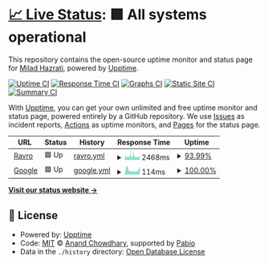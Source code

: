 # [📈 Live Status](https://miladhazrati75.github.io/check-upptime): <!--live status--> **🟩 All systems operational**

This repository contains the open-source uptime monitor and status page for [Milad Hazrati](https://miladhazrati75.github.io/check-upptime), powered by [Upptime](https://github.com/upptime/upptime).

[![Uptime CI](https://github.com/miladhazrati75/check-upptime/workflows/Uptime%20CI/badge.svg)](https://github.com/miladhazrati75/check-upptime/actions?query=workflow%3A%22Uptime+CI%22)
[![Response Time CI](https://github.com/miladhazrati75/check-upptime/workflows/Response%20Time%20CI/badge.svg)](https://github.com/miladhazrati75/check-upptime/actions?query=workflow%3A%22Response+Time+CI%22)
[![Graphs CI](https://github.com/miladhazrati75/check-upptime/workflows/Graphs%20CI/badge.svg)](https://github.com/miladhazrati75/check-upptime/actions?query=workflow%3A%22Graphs+CI%22)
[![Static Site CI](https://github.com/miladhazrati75/check-upptime/workflows/Static%20Site%20CI/badge.svg)](https://github.com/miladhazrati75/check-upptime/actions?query=workflow%3A%22Static+Site+CI%22)
[![Summary CI](https://github.com/miladhazrati75/check-upptime/workflows/Summary%20CI/badge.svg)](https://github.com/miladhazrati75/check-upptime/actions?query=workflow%3A%22Summary+CI%22)

With [Upptime](https://upptime.js.org), you can get your own unlimited and free uptime monitor and status page, powered entirely by a GitHub repository. We use [Issues](https://github.com/miladhazrati75/check-upptime/issues) as incident reports, [Actions](https://github.com/miladhazrati75/check-upptime/actions) as uptime monitors, and [Pages](https://miladhazrati75.github.io/check-upptime) for the status page.

<!--start: status pages-->
<!-- This summary is generated by Upptime (https://github.com/upptime/upptime) -->
<!-- Do not edit this manually, your changes will be overwritten -->
<!-- prettier-ignore -->
| URL | Status | History | Response Time | Uptime |
| --- | ------ | ------- | ------------- | ------ |
| <img alt="" src="https://icons.duckduckgo.com/ip3/www.ravro.ir.ico" height="13"> [Ravro](https://www.ravro.ir) | 🟩 Up | [ravro.yml](https://github.com/miladhazrati75/check-upptime/commits/HEAD/history/ravro.yml) | <details><summary><img alt="Response time graph" src="./graphs/ravro/response-time-week.png" height="20"> 2468ms</summary><br><a href="https://miladhazrati75.github.io/check-upptime/history/ravro"><img alt="Response time 2361" src="https://img.shields.io/endpoint?url=https%3A%2F%2Fraw.githubusercontent.com%2Fmiladhazrati75%2Fcheck-upptime%2FHEAD%2Fapi%2Fravro%2Fresponse-time.json"></a><br><a href="https://miladhazrati75.github.io/check-upptime/history/ravro"><img alt="24-hour response time 1929" src="https://img.shields.io/endpoint?url=https%3A%2F%2Fraw.githubusercontent.com%2Fmiladhazrati75%2Fcheck-upptime%2FHEAD%2Fapi%2Fravro%2Fresponse-time-day.json"></a><br><a href="https://miladhazrati75.github.io/check-upptime/history/ravro"><img alt="7-day response time 2468" src="https://img.shields.io/endpoint?url=https%3A%2F%2Fraw.githubusercontent.com%2Fmiladhazrati75%2Fcheck-upptime%2FHEAD%2Fapi%2Fravro%2Fresponse-time-week.json"></a><br><a href="https://miladhazrati75.github.io/check-upptime/history/ravro"><img alt="30-day response time 2444" src="https://img.shields.io/endpoint?url=https%3A%2F%2Fraw.githubusercontent.com%2Fmiladhazrati75%2Fcheck-upptime%2FHEAD%2Fapi%2Fravro%2Fresponse-time-month.json"></a><br><a href="https://miladhazrati75.github.io/check-upptime/history/ravro"><img alt="1-year response time 2361" src="https://img.shields.io/endpoint?url=https%3A%2F%2Fraw.githubusercontent.com%2Fmiladhazrati75%2Fcheck-upptime%2FHEAD%2Fapi%2Fravro%2Fresponse-time-year.json"></a></details> | <details><summary><a href="https://miladhazrati75.github.io/check-upptime/history/ravro">93.99%</a></summary><a href="https://miladhazrati75.github.io/check-upptime/history/ravro"><img alt="All-time uptime 99.00%" src="https://img.shields.io/endpoint?url=https%3A%2F%2Fraw.githubusercontent.com%2Fmiladhazrati75%2Fcheck-upptime%2FHEAD%2Fapi%2Fravro%2Fuptime.json"></a><br><a href="https://miladhazrati75.github.io/check-upptime/history/ravro"><img alt="24-hour uptime 83.06%" src="https://img.shields.io/endpoint?url=https%3A%2F%2Fraw.githubusercontent.com%2Fmiladhazrati75%2Fcheck-upptime%2FHEAD%2Fapi%2Fravro%2Fuptime-day.json"></a><br><a href="https://miladhazrati75.github.io/check-upptime/history/ravro"><img alt="7-day uptime 93.99%" src="https://img.shields.io/endpoint?url=https%3A%2F%2Fraw.githubusercontent.com%2Fmiladhazrati75%2Fcheck-upptime%2FHEAD%2Fapi%2Fravro%2Fuptime-week.json"></a><br><a href="https://miladhazrati75.github.io/check-upptime/history/ravro"><img alt="30-day uptime 97.48%" src="https://img.shields.io/endpoint?url=https%3A%2F%2Fraw.githubusercontent.com%2Fmiladhazrati75%2Fcheck-upptime%2FHEAD%2Fapi%2Fravro%2Fuptime-month.json"></a><br><a href="https://miladhazrati75.github.io/check-upptime/history/ravro"><img alt="1-year uptime 99.00%" src="https://img.shields.io/endpoint?url=https%3A%2F%2Fraw.githubusercontent.com%2Fmiladhazrati75%2Fcheck-upptime%2FHEAD%2Fapi%2Fravro%2Fuptime-year.json"></a></details>
| <img alt="" src="https://icons.duckduckgo.com/ip3/www.google.com.ico" height="13"> [Google](https://www.google.com) | 🟩 Up | [google.yml](https://github.com/miladhazrati75/check-upptime/commits/HEAD/history/google.yml) | <details><summary><img alt="Response time graph" src="./graphs/google/response-time-week.png" height="20"> 114ms</summary><br><a href="https://miladhazrati75.github.io/check-upptime/history/google"><img alt="Response time 114" src="https://img.shields.io/endpoint?url=https%3A%2F%2Fraw.githubusercontent.com%2Fmiladhazrati75%2Fcheck-upptime%2FHEAD%2Fapi%2Fgoogle%2Fresponse-time.json"></a><br><a href="https://miladhazrati75.github.io/check-upptime/history/google"><img alt="24-hour response time 198" src="https://img.shields.io/endpoint?url=https%3A%2F%2Fraw.githubusercontent.com%2Fmiladhazrati75%2Fcheck-upptime%2FHEAD%2Fapi%2Fgoogle%2Fresponse-time-day.json"></a><br><a href="https://miladhazrati75.github.io/check-upptime/history/google"><img alt="7-day response time 114" src="https://img.shields.io/endpoint?url=https%3A%2F%2Fraw.githubusercontent.com%2Fmiladhazrati75%2Fcheck-upptime%2FHEAD%2Fapi%2Fgoogle%2Fresponse-time-week.json"></a><br><a href="https://miladhazrati75.github.io/check-upptime/history/google"><img alt="30-day response time 132" src="https://img.shields.io/endpoint?url=https%3A%2F%2Fraw.githubusercontent.com%2Fmiladhazrati75%2Fcheck-upptime%2FHEAD%2Fapi%2Fgoogle%2Fresponse-time-month.json"></a><br><a href="https://miladhazrati75.github.io/check-upptime/history/google"><img alt="1-year response time 114" src="https://img.shields.io/endpoint?url=https%3A%2F%2Fraw.githubusercontent.com%2Fmiladhazrati75%2Fcheck-upptime%2FHEAD%2Fapi%2Fgoogle%2Fresponse-time-year.json"></a></details> | <details><summary><a href="https://miladhazrati75.github.io/check-upptime/history/google">100.00%</a></summary><a href="https://miladhazrati75.github.io/check-upptime/history/google"><img alt="All-time uptime 99.97%" src="https://img.shields.io/endpoint?url=https%3A%2F%2Fraw.githubusercontent.com%2Fmiladhazrati75%2Fcheck-upptime%2FHEAD%2Fapi%2Fgoogle%2Fuptime.json"></a><br><a href="https://miladhazrati75.github.io/check-upptime/history/google"><img alt="24-hour uptime 100.00%" src="https://img.shields.io/endpoint?url=https%3A%2F%2Fraw.githubusercontent.com%2Fmiladhazrati75%2Fcheck-upptime%2FHEAD%2Fapi%2Fgoogle%2Fuptime-day.json"></a><br><a href="https://miladhazrati75.github.io/check-upptime/history/google"><img alt="7-day uptime 100.00%" src="https://img.shields.io/endpoint?url=https%3A%2F%2Fraw.githubusercontent.com%2Fmiladhazrati75%2Fcheck-upptime%2FHEAD%2Fapi%2Fgoogle%2Fuptime-week.json"></a><br><a href="https://miladhazrati75.github.io/check-upptime/history/google"><img alt="30-day uptime 99.91%" src="https://img.shields.io/endpoint?url=https%3A%2F%2Fraw.githubusercontent.com%2Fmiladhazrati75%2Fcheck-upptime%2FHEAD%2Fapi%2Fgoogle%2Fuptime-month.json"></a><br><a href="https://miladhazrati75.github.io/check-upptime/history/google"><img alt="1-year uptime 99.97%" src="https://img.shields.io/endpoint?url=https%3A%2F%2Fraw.githubusercontent.com%2Fmiladhazrati75%2Fcheck-upptime%2FHEAD%2Fapi%2Fgoogle%2Fuptime-year.json"></a></details>

<!--end: status pages-->

[**Visit our status website →**](https://miladhazrati75.github.io/check-upptime)

## 📄 License

- Powered by: [Upptime](https://github.com/upptime/upptime)
- Code: [MIT](./LICENSE) © [Anand Chowdhary](https://anandchowdhary.com), supported by [Pabio](https://pabio.com)
- Data in the `./history` directory: [Open Database License](https://opendatacommons.org/licenses/odbl/1-0/)
